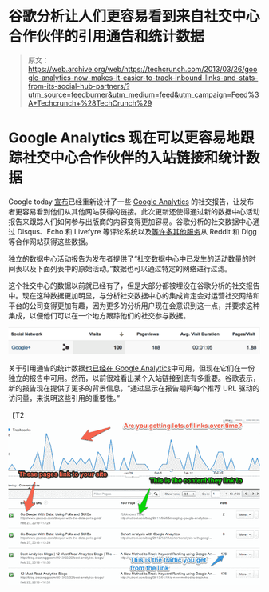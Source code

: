 # 谷歌分析让人们更容易看到来自社交中心合作伙伴的引用通告和统计数据

> 原文：<https://web.archive.org/web/https://techcrunch.com/2013/03/26/google-analytics-now-makes-it-easier-to-track-inbound-links-and-stats-from-its-social-hub-partners/?utm_source=feedburner&utm_medium=feed&utm_campaign=Feed%3A+Techcrunch+%28TechCrunch%29>

# Google Analytics 现在可以更容易地跟踪社交中心合作伙伴的入站链接和统计数据

Google today [宣布](https://web.archive.org/web/20221206154218/http://analytics.blogspot.com/2013/03/improving-activity-stream-in-social.html)已经重新设计了一些 [Google Analytics](https://web.archive.org/web/20221206154218/http://analytics.google.com/) 的社交报告，让发布者更容易看到他们从其他网站获得的链接。此次更新还使得通过新的数据中心活动报告来跟踪人们如何参与出版商的内容变得更加容易。谷歌分析的社交数据中心通过 Disqus、Echo 和 Livefyre 等评论系统以及[等许多其他服务](https://web.archive.org/web/20221206154218/https://developers.google.com/analytics/devguides/socialdata/)从 Reddit 和 Digg 等合作网站获得这些数据。

独立的数据中心活动报告为发布者提供了“社交数据中心中已发生的活动数量的时间表以及下面列表中的原始活动。”数据也可以通过特定的网络进行过滤。

这个社交中心的数据以前就已经有了，但是大部分都被埋没在谷歌分析的社交报告中。现在这种数据更加明显，与分析社交数据中心的集成肯定会对运营社交网络和平台的公司变得更加有趣，因为更多的分析用户现在会意识到这一点，并要求这种集成，以便他们可以在一个地方跟踪他们的社交参与数据。

[![google-plus-social-source](img/96c9d4f8f1e0b56eef893ef67438b60f.png)](https://web.archive.org/web/20221206154218/https://beta.techcrunch.com/2013/03/26/google-analytics-now-makes-it-easier-to-track-inbound-links-and-stats-from-its-social-hub-partners/google-plus-social-source/)

关于引用通告的统计数据[也已经在 Google Analytics](https://web.archive.org/web/20221206154218/http://analytics.blogspot.com/2012/05/expanding-google-analytics-social.html)中可用，但现在它们在一份独立的报告中可用。然而，以前很难看出某个入站链接到底有多重要。谷歌表示，新的报告现在提供了更多的背景信息，“通过显示在报告期间每个推荐 URL 驱动的访问量，来说明这些引用的重要性。”

【T2![Trackbacks_-_Google_Analytics](img/3831cc214c013449aed31442598a738d.png)
